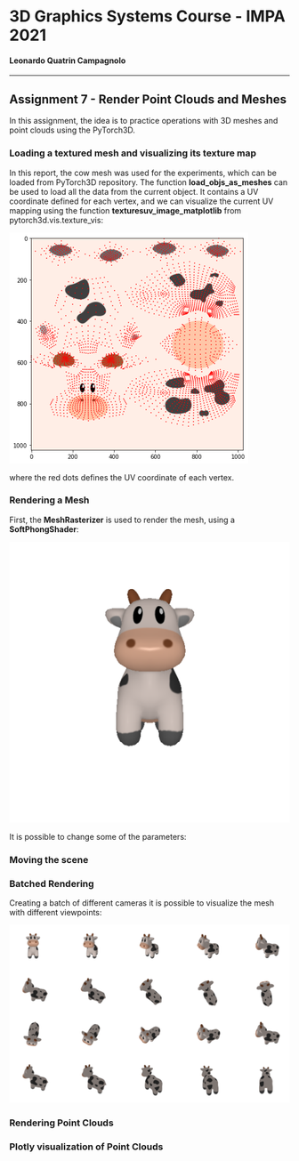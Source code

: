 # 3D Graphics Systems Course - IMPA 2021

#### Leonardo Quatrin Campagnolo

---------

## Assignment 7 - Render Point Clouds and Meshes

In this assignment, the idea is to practice operations with 3D meshes and point clouds using the PyTorch3D.

### Loading a textured mesh and visualizing its texture map

In this report, the cow mesh was used for the experiments, which can be loaded from PyTorch3D repository. The function **load_objs_as_meshes** can be used to load all the data from the current object. It contains a UV coordinate defined for each vertex, and we can visualize the current UV mapping using the function **texturesuv_image_matplotlib** from pytorch3d.vis.texture_vis:

![Texture Map](imgs/a7/cow_mesh_texture_map.png)

where the red dots defines the UV coordinate of each vertex.

### Rendering a Mesh

First, the **MeshRasterizer** is used to render the mesh, using a **SoftPhongShader**:

![Cow mesh with SoftPhongShader](imgs/a7/2_0.png)

It is possible to change some of the parameters:

### Moving the scene


### Batched Rendering

Creating a batch of different cameras it is possible to visualize the mesh with different viewpoints:

![Batch of cows](imgs/a7/3_0.png)

### Rendering Point Clouds


### Plotly visualization of Point Clouds
